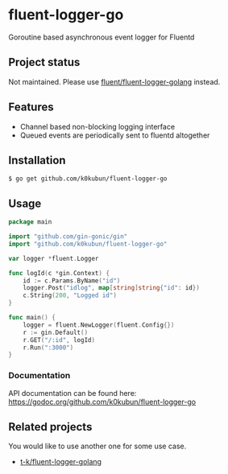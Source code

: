# fluent-logger-go

Goroutine based asynchronous event logger for Fluentd

## Project status

Not maintained. Please use [fluent/fluent-logger-golang](https://github.com/fluent/fluent-logger-golang) instead.

## Features

* Channel based non-blocking logging interface
* Queued events are periodically sent to fluentd altogether

## Installation

```
$ go get github.com/k0kubun/fluent-logger-go
```

## Usage

```go
package main

import "github.com/gin-gonic/gin"
import "github.com/k0kubun/fluent-logger-go"

var logger *fluent.Logger

func logId(c *gin.Context) {
	id := c.Params.ByName("id")
	logger.Post("idlog", map[string]string{"id": id})
	c.String(200, "Logged id")
}

func main() {
	logger = fluent.NewLogger(fluent.Config{})
	r := gin.Default()
	r.GET("/:id", logId)
	r.Run(":3000")
}
```

### Documentation

API documentation can be found here: https://godoc.org/github.com/k0kubun/fluent-logger-go

## Related projects

You would like to use another one for some use case.

* [t-k/fluent-logger-golang](https://github.com/t-k/fluent-logger-golang)
